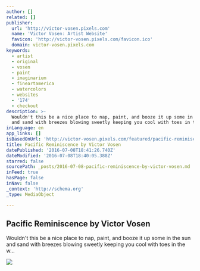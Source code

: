 ```yaml
---
author: []
related: []
publisher:
  url: 'http://victor-vosen.pixels.com'
  name: 'Victor Vosen: Artist Website'
  favicon: 'http://victor-vosen.pixels.com/favicon.ico'
  domain: victor-vosen.pixels.com
keywords:
  - artist
  - original
  - vosen
  - paint
  - imaginarium
  - fineartamerica
  - watercolors
  - websites
  - '174'
  - checkout
description: >-
  Wouldn't this be a nice place to nap, paint, and booze it up some in the sun
  and sand with breezes blowing sweetly keeping you cool with toes in the w...
inLanguage: en
app_links: []
isBasedOnUrl: 'http://victor-vosen.pixels.com/featured/pacific-reminiscence-victor-vosen.html'
title: Pacific Reminiscence by Victor Vosen
datePublished: '2016-07-08T18:41:26.740Z'
dateModified: '2016-07-08T18:40:05.388Z'
starred: false
sourcePath: _posts/2016-07-08-pacific-reminiscence-by-victor-vosen.md
inFeed: true
hasPage: false
inNav: false
_context: 'http://schema.org'
_type: MediaObject

---
```

<article style=""><h1>Pacific Reminiscence by Victor Vosen</h1><p>Wouldn't this be a nice place to nap, paint, and booze it up some in the sun and sand with breezes blowing sweetly keeping you cool with toes in the w...</p><img src="http://images.fineartamerica.com/images/artworkimages/mediumlarge/1/pacific-reminiscence-victor-vosen.jpg" /></article>